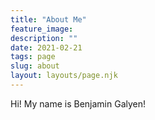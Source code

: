 ```yaml
---
title: "About Me"
feature_image: 
description: ""
date: 2021-02-21
tags: page
slug: about
layout: layouts/page.njk
---
```


Hi! My name is Benjamin Galyen!
